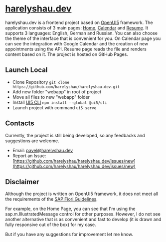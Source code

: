 # [harelyshau.dev](https://harelyshau.dev/)

harelyshau.dev is a frontend project based on [OpenUI5](https://openui5.org/) framework. The application consists of 3 main pages: [Home](https://harelyshau.dev), [Calendar](https://harelyshau.dev/#/calendar) and [Resume](https://harelyshau.dev/#/resume). It supports 3 languages: English, German and Russian. You can also choose the theme of the interface that is convenient for you. On Сalendar page you can see the integration with Google Сalendar and the creation of new appointments using the API. Resume page reads the file and renders content based on it. The project is hosted on GitHub Pages.

## Launch Local

-   Clone Repository `git clone https://github.com/harelyshau/harelyshau.dev.git`
-   Add new folder "webapp" in root of project
-   Move all files to new "webapp" folder
-   Install [UI5 CLI](https://sap.github.io/ui5-tooling/v3/pages/CLI/) `npm install --global @ui5/cli`
-   Launch project with command `ui5 serve`

## Contacts

Currently, the project is still being developed, so any feedbacks and suggestions are welcome.

-  Email: [pavel@harelyshau.dev](mailto:pavel@harelyshau.dev)
-  Report an Issue: [https://github.com/harelyshau/harelyshau.dev/issues/new](https://github.com/harelyshau/harelyshau.dev/issues/new)

## Disclaimer

Although the project is written on OpenUI5 framework, it does not meet all the requirements of the [SAP Fiori Guidelines](https://experience.sap.com/fiori-design-web/).

For example, on the Home Page, you can see that I'm using the sap.m.IllustratedMessage control for other purposes. However, I do not see another alternative that is as convenient and fast to develop (it is drawn and fully responsive out of the box) for my case.

But if you have any suggestions for improvement let me know.
